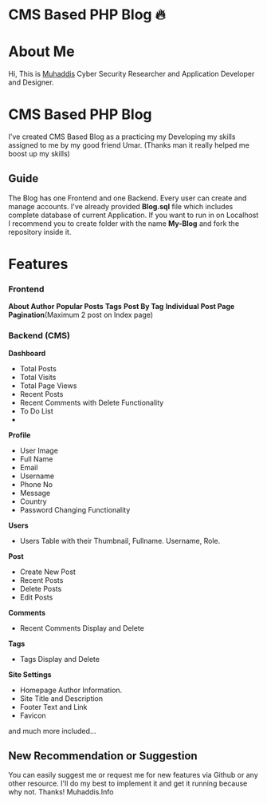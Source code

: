 # CMS Based PHP Blog :fire:
# About Me
Hi, This is [Muhaddis](https://www,Muhaddis.info/) Cyber Security Researcher and Application Developer and Designer. 

# CMS Based PHP Blog

I've created CMS Based Blog as a practicing my Developing my skills assigned to me by my good friend Umar. (Thanks man it really helped me boost up my skills)

## Guide

The Blog has one Frontend and one Backend. Every user can create and manage accounts. I've already provided **Blog.sql** file which includes complete database of current Application. If you want to run in on Localhost I recommend you to create folder with the name **My-Blog** and fork the repository inside it.

# Features
### Frontend 
**About Author**
**Popular Posts**
**Tags**
**Post By Tag**
**Individual Post Page**
**Pagination**(Maximum 2 post on Index page)
### Backend (CMS)
**Dashboard** 

 - Total Posts
 -  Total Visits
 - Total Page Views
 - Recent Posts
 - Recent Comments with Delete Functionality
 - To Do List
 - 
**Profile** 
 - User Image
 - Full Name
 - Email
 - Username
 - Phone No
 - Message
 - Country
 - Password Changing Functionality

**Users** 

 - Users Table with their Thumbnail, Fullname. Username, Role.

**Post**

 - Create New Post
 - Recent Posts
 - Delete Posts
 - Edit Posts

**Comments** 

 - Recent Comments Display and Delete

**Tags** 

 - Tags Display and Delete

**Site Settings** 

 - Homepage Author Information.
 - Site Title and Description
 - Footer Text and Link
 - Favicon

and much more included...

## New Recommendation or Suggestion

You can easily suggest me or request me for new features via Github or any other resource. I'll do my best to implement it and get it running because why not. Thanks!
Muhaddis.Info
